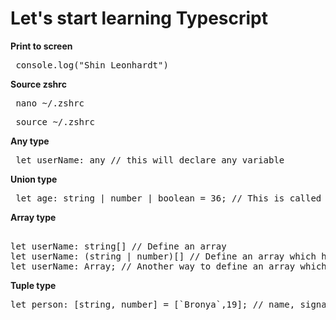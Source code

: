 # Let's start learning Typescript

**Print to screen**
<pre> console.log("Shin Leonhardt") </pre>

**Source zshrc**
<pre> nano ~/.zshrc </pre>
<pre> source ~/.zshrc </pre>

**Any type**
<pre> let userName: any // this will declare any variable </pre>

**Union type**
<pre> let age: string | number | boolean = 36; // This is called Union type, anything beside this type will automatically error </pre>

**Array type**
<pre> 
let userName: string[] // Define an array
let userName: (string | number)[] // Define an array which have the union of string and number
let userName: Array<string | number>; // Another way to define an array which have the union of string and number
</pre>

**Tuple type**
<pre>let person: [string, number] = [`Bronya`,19]; // name, signature_number</pre>


